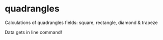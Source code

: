 # quadrangles
Calculations of quadrangles fields:
square, rectangle, diamond & trapeze

Data gets in line command!
